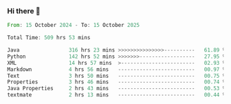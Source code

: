 ### Hi there 👋

<!--
**luoxuanzao/luoxuanzao** is a ✨ _special_ ✨ repository because its `README.md` (this file) appears on your GitHub profile.

Here are some ideas to get you started:

- 🔭 I’m currently working on ...
- 🌱 I’m currently learning ...
- 👯 I’m looking to collaborate on ...
- 🤔 I’m looking for help with ...
- 💬 Ask me about ...
- 📫 How to reach me: ...
- 😄 Pronouns: ...
- ⚡ Fun fact: ...
-->

<!--START_SECTION:waka-->

```rust
From: 15 October 2024 - To: 15 October 2025

Total Time: 509 hrs 53 mins

Java                316 hrs 23 mins >>>>>>>>>>>>>>>----------   61.89 %
Python              142 hrs 52 mins >>>>>>>------------------   27.95 %
XML                 14 hrs 57 mins  >------------------------   02.93 %
Markdown            4 hrs 56 mins   -------------------------   00.97 %
Text                3 hrs 50 mins   -------------------------   00.75 %
Properties          3 hrs 46 mins   -------------------------   00.74 %
Java Properties     2 hrs 43 mins   -------------------------   00.53 %
textmate            2 hrs 13 mins   -------------------------   00.44 %
```

<!--END_SECTION:waka-->